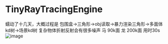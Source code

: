 # TinyRayTracingEngine
蠕动了十几天，大概过程是
包围盒->三角形->obj读取->暴力渲染三角形->多面体kd树->场景kd树
复杂物体折射反射会有很多噪声
马 90k面 龙 200k面 用时30s
![image](https://github.com/chaosrings/TinyRayTracingEngine/blob/master/TinyEngine/result.jpg)
